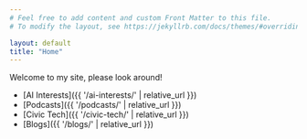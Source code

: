 ```yaml
---
# Feel free to add content and custom Front Matter to this file.
# To modify the layout, see https://jekyllrb.com/docs/themes/#overriding-theme-defaults

layout: default
title: "Home"
---
```


Welcome to my site, please look around!

- [AI Interests]({{ '/ai-interests/' | relative_url }})
- [Podcasts]({{ '/podcasts/' | relative_url }})
- [Civic Tech]({{ '/civic-tech/' | relative_url }})
- [Blogs]({{ '/blogs/' | relative_url }})
